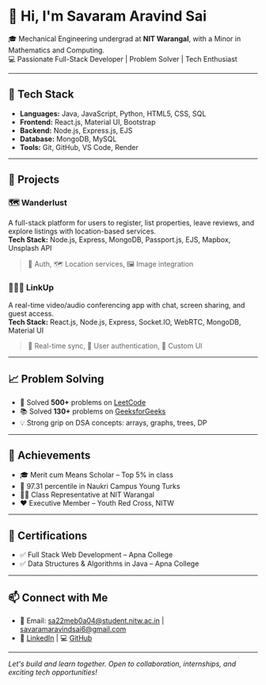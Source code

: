 
# 👋 Hi, I'm Savaram Aravind Sai

🎓 Mechanical Engineering undergrad at **NIT Warangal**, with a Minor in Mathematics and Computing.  
💻 Passionate Full-Stack Developer | Problem Solver | Tech Enthusiast

---

## 🔧 Tech Stack

- **Languages:** Java, JavaScript, Python, HTML5, CSS, SQL
- **Frontend:** React.js, Material UI, Bootstrap
- **Backend:** Node.js, Express.js, EJS
- **Database:** MongoDB, MySQL
- **Tools:** Git, GitHub, VS Code, Render

---

## 🚀 Projects

### 🗺️ Wanderlust  
A full-stack platform for users to register, list properties, leave reviews, and explore listings with location-based services.  
**Tech Stack:** Node.js, Express, MongoDB, Passport.js, EJS, Mapbox, Unsplash API  
> 🔐 Auth, 🗺️ Location services, 🖼️ Image integration

### 🧑‍🤝‍🧑 LinkUp  
A real-time video/audio conferencing app with chat, screen sharing, and guest access.  
**Tech Stack:** React.js, Node.js, Express, Socket.IO, WebRTC, MongoDB, Material UI  
> 🎥 Real-time sync, 👥 User authentication, 🧩 Custom UI

---

## 📈 Problem Solving

- 🧠 Solved **500+** problems on [LeetCode](#)
- 📚 Solved **130+** problems on [GeeksforGeeks](#)
- 💡 Strong grip on DSA concepts: arrays, graphs, trees, DP

---

## 🏅 Achievements

- 🎓 Merit cum Means Scholar – Top 5% in class
- 🥇 97.31 percentile in Naukri Campus Young Turks
- 👨‍🏫 Class Representative at NIT Warangal
- ❤️ Executive Member – Youth Red Cross, NITW

---

## 📜 Certifications

- ✅ Full Stack Web Development – Apna College  
- ✅ Data Structures & Algorithms in Java – Apna College

---

## 📫 Connect with Me

- 📧 Email: sa22meb0a04@student.nitw.ac.in | savaramaravindsai6@gmail.com  
- 🔗 [LinkedIn](https://www.linkedin.com/in/aravind-sai-savaram/?originalSubdomain=in) | 💻 [GitHub](#)

---

*Let's build and learn together. Open to collaboration, internships, and exciting tech opportunities!*
